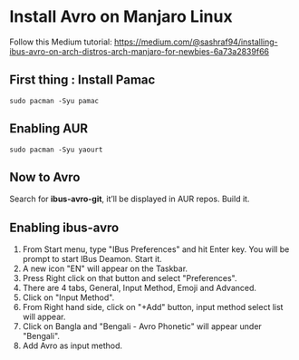 # Install Avro on Manjaro Linux

Follow this Medium tutorial: https://medium.com/@sashraf94/installing-ibus-avro-on-arch-distros-arch-manjaro-for-newbies-6a73a2839f66

## First thing : Install Pamac
```
sudo pacman -Syu pamac
```

## Enabling AUR

```
sudo pacman -Syu yaourt
```

## Now to Avro

Search for **ibus-avro-git**, it’ll be displayed in AUR repos. Build it.

## Enabling ibus-avro

1. From Start menu, type "IBus Preferences" and hit Enter key. You will be prompt to start IBus Deamon. Start it.
2. A new icon "EN" will appear on the Taskbar.
3. Press Right click on that button and select "Preferences".
4. There are 4 tabs, General, Input Method, Emoji and Advanced.
5. Click on "Input Method".
6. From Right hand side, click on "+Add" button, input method select list will appear.
7. Click on Bangla and "Bengali - Avro Phonetic" will appear under "Bengali".
8. Add Avro as input method.
